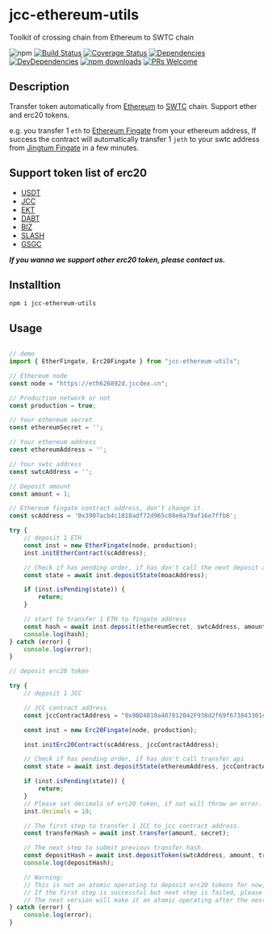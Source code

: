 # jcc-ethereum-utils

Toolkit of crossing chain from Ethereum to SWTC chain

![npm](https://img.shields.io/npm/v/jcc-ethereum-utils.svg)
[![Build Status](https://travis-ci.com/JCCDex/jcc-ethereum-utils.svg?branch=master)](https://travis-ci.com/JCCDex/jcc-ethereum-utils)
[![Coverage Status](https://coveralls.io/repos/github/JCCDex/jcc-ethereum-utils/badge.svg?branch=master)](https://coveralls.io/github/JCCDex/jcc-ethereum-utils?branch=master)
[![Dependencies](https://img.shields.io/david/JCCDex/jcc-ethereum-utils.svg?style=flat-square)](https://david-dm.org/JCCDex/jcc-ethereum-utils)
[![DevDependencies](https://img.shields.io/david/dev/JCCDex/jcc-ethereum-utils.svg?style=flat-square)](https://david-dm.org/JCCDex/jcc-ethereum-utils?type=dev)
[![npm downloads](https://img.shields.io/npm/dm/jcc-ethereum-utils.svg)](http://npm-stat.com/charts.html?package=jcc-ethereum-utils)
[![PRs Welcome](https://img.shields.io/badge/PRs-welcome-brightgreen.svg?style=flat-square)](http://makeapullrequest.com)

## Description

Transfer token automatically from [Ethereum](https://www.ethereum.org/) to [SWTC](http://swtc.top/index.html#/) chain. Support ether and erc20 tokens.

e.g. you transfer 1 `eth` to [Ethereum Fingate](https://etherscan.io/address/0x3907acb4c1818adf72d965c08e0a79af16e7ffb8) from your ethereum address, If success the contract will automatically transfer 1 `jeth` to your swtc address from [Jingtum Fingate](https://swtcscan.jccdex.cn/#/wallet/?wallet=jsk45ksJZUB7durZrLt5e86Eu2gtiXNRN4) in a few minutes.

## Support token list of erc20

* [USDT](https://etherscan.io/address/0xdAC17F958D2ee523a2206206994597C13D831ec7)
* [JCC](https://etherscan.io/address/0x9BD4810a407812042F938d2f69f673843301cfa6)
* [EKT](https://etherscan.io/address/0xBAb165dF9455AA0F2AeD1f2565520B91DDadB4c8)
* [DABT](https://etherscan.io/address/0x1C6890825880566dd6Ad88147E0a6acE7930b7c0)
* [BIZ](https://etherscan.io/address/0x399f9A95305114efAcB91d1d6C02CBe234dD36aF)
* [SLASH](https://etherscan.io/address/0xE222e2e3517f5AF5e3abc667adF14320C848D6dA)
* [GSGC](https://etherscan.io/address/0x0ec2a5ec6a976d6d4c101fb647595c9d8d21779e)

***If you wanna we support other erc20 token, please contact us.***

## Installtion

```shell
npm i jcc-ethereum-utils
```

## Usage

```javascript

// demo
import { EtherFingate, Erc20Fingate } from "jcc-ethereum-utils";

// Ethereum node
const node = "https://eth626892d.jccdex.cn";

// Production network or not
const production = true;

// Your ethereum secret
const ethereumSecret = '';

// Your ethereum address
const ethereumAddress = '';

// Your swtc address
const swtcAddress = '';

// Deposit amount
const amount = 1;

// Ethereum fingate contract address, don't change it.
const scAddress = '0x3907acb4c1818adf72d965c08e0a79af16e7ffb8';

try {
    // deposit 1 ETH
    const inst = new EtherFingate(node, production);
    inst.initEtherContract(scAddress);

    // Check if has pending order, if has don't call the next deposit api
    const state = await inst.depositState(moacAddress);

    if (inst.isPending(state)) {
        return;
    }

    // start to transfer 1 ETH to fingate address
    const hash = await inst.deposit(ethereumSecret, swtcAddress, amount);
    console.log(hash);
} catch (error) {
    console.log(error);
}

// deposit erc20 token

try {
    // deposit 1 JCC

    // JCC contract address
    const jccContractAddress = "0x9BD4810a407812042F938d2f69f673843301cfa6";

    const inst = new Erc20Fingate(node, production);

    inst.initErc20Contract(scAddress, jccContractAddress);

    // Check if has pending order, if has don't call transfer api
    const state = await inst.depositState(ethereumAddress, jccContractAddress);

    if (inst.isPending(state)) {
        return;
    }
    // Please set decimals of erc20 token, if not will throw an error.
    inst.decimals = 18;

    // The first step to transfer 1 JCC to jcc contract address.
    const transferHash = await inst.transfer(amount, secret);

    // The next step to submit previous transfer hash.
    const depositHash = await inst.depositToken(swtcAddress, amount, transferHash, ethereumSecret);
    console.log(depositHash);

    // Warning:
    // This is not an atomic operating to deposit erc20 tokens for now,
    // If the first step is successful but next step is failed, please contact us.
    // The next version will make it an atomic operating after the next version of solidity contract upgrade.
} catch (error) {
    console.log(error);
}

```
